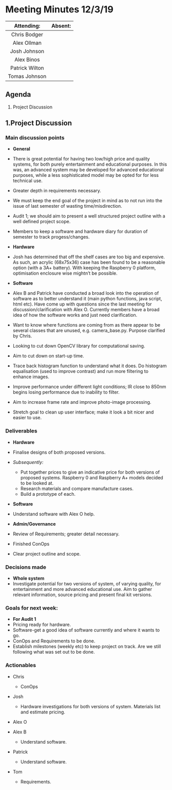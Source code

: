 # Meeting Minutes 12/3/19

|Attending:|Absent:|
|:---:|:----:|
|Chris Bodger||
|Alex Ollman||
|Josh Johnson||
|Alex Binos||
|Patrick Wilton||
|Tomas Johnson||

## Agenda
1. Project Discussion

## 1.Project Discussion


### Main discussion points
* **General**
 * There is great potential for having two low/high price and quality systems, for both purely entertainment and educational purposes. In this was, an advanced system may be developed for advanced educational purposes, while a less sophisticated model may be opted for for less technical use.
 * Greater depth in requirements necessary.
 * We must keep the end goal of the project in mind as to not run into the issue of last semester of wasting time/misdirection.
 * Audit 1; we should aim to present a well structured project outline with a well defined project scope.
 * Members to keep a software and hardware diary for duration of semester to track progess/changes.

* **Hardware**
 * Josh has determined that off the shelf cases are too big and expensive. As such, an acrylic (68x75x36) case has been found to be a reasonable option (with a 3A+ battery). With keeping the Raspberry 0 platform, optimisation enclosure wise mightn’t be possible.

* **Software**
 * Alex B and Patrick have conducted a broad look into the operation of software as to better understand it (main python functions, java script, html etc). Have come up with questions since the last meeting for discussion/clarification with Alex O. Currently members have a broad idea of how the software works and just need clarification.
 * Want to know where functions are coming from as there appear to be several classes that are unused, e.g. camera_base.py. Purpose clarified by Chris.
 * Looking to cut down OpenCV library for computational saving. 
 * Aim to cut down on start-up time.
 * Trace back histogram function to understand what it does. Do histogram equalisation (used to improve contrast) and run more filtering to enhance images.
 * Improve performance under different light conditions; IR close to 850nm begins losing performance due to inability to filter.
 * Aim to increase frame rate and improve photo-image processing.
 * Stretch goal to clean up user interface; make it look a bit nicer and easier to use.

### Deliverables
* **Hardware**
 * Finalise designs of both proposed versions.

 * *Subsequently:*
    * Put together prices to give an indicative price for both versions of proposed systems. Raspberry 0 and Raspberry A+ models decided to be looked at.
    * Research materials and compare manufacture cases. 
    * Build a prototype of each.

* **Software**
 * Understand software with Alex O help.

* **Admin/Governance**
 * Review of Requirements; greater detail necessary.
 * Finished ConOps
 * Clear project outline and scope.

### Decisions made
* **Whole system**
 * Investigate potential for two versions of system, of varying quality, for entertainment and more advanced educational use. Aim to gather relevant information, source pricing and present final kit versions.

### Goals for next week:
* **For Audit 1**
 * Pricing ready for hardware.
 * Software-get a good idea of software currently and where it wants to go.
 * ConOps and Requirements to be done.
 * Establish milestones (weekly etc) to keep project on track. Are we still following what was set out to be done.

### Actionables
* Chris
  * ConOps
* Josh
  * Hardware investigations for both versions of system. Materials list and estimate pricing.
* Alex O

* Alex B
  * Understand software.
* Patrick
  * Understand software.
* Tom
  * Requirements.
